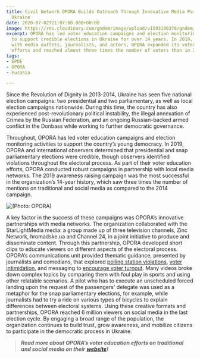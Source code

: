 ```yaml
---
title: Civil Network OPORA Builds Outreach Through Innovative Media Partnerships in
  Ukraine
date: 2020-07-02T21:07:00.000+00:00
image: https://res.cloudinary.com/gndem/image/upload/v1593100378/gndem/OPORA_1_cabzoq.png
excerpt: OPORA has led voter education campaigns and election monitoring activities
  to support credible elections in Ukraine for over 14 years. In 2019, through partnerships
  with media outlets, journalists, and actors, OPORA expanded its voter education
  efforts and reached almost three times the number of voters than in 2014.
tags:
- EPDE
- OPORA
- Eurasia

---
```

Since the Revolution of Dignity in 2013-2014, Ukraine has seen five national election campaigns: two presidential and two parliamentary, as well as local election campaigns nationwide. During this time, the country has also experienced post-revolutionary political instability, the illegal annexation of Crimea by the Russian Federation, and an ongoing Russian-backed armed conflict in the Donbass while working to further democratic governance.

Throughout, OPORA has led voter education campaigns and election monitoring activities to support the country’s young democracy. In 2019, OPORA and international observers determined that presidential and snap parliamentary elections were credible, though observers identified violations throughout the electoral process. As part of their voter education efforts, OPORA conducted robust campaigns in partnership with local media networks. The 2019 awareness raising campaign was the most successful in the organization’s 14-year history, which saw three times the number of mentions on traditional and social media as compared to the 2014 campaign.

![(Photo: OPORA)](https://res.cloudinary.com/gndem/image/upload/v1593100553/gndem/OPORA_2_y1xmnw.png "OPORA employed comedy and storytelling techniques for critical voter education")

A key factor in the success of these campaigns was OPORA’s innovative partnerships with media networks. The organization collaborated with the StarLightMedia media: a group made up of three television channels, Zinc Network, hromadske.ua and Channel 24, in a joint initiative to produce and disseminate content. Through this partnership, OPORA developed short clips to educate viewers on different aspects of the electoral process. OPORA’s communications unit provided thematic guidance, presented by journalists and comedians, that explored [polling station violations](https://www.facebook.com/watch/?t=4&v=774711412934834 "Polling Station Violations Video"), [voter intimidation](https://www.facebook.com/watch/?t=31&v=563391657563545 "Voter intimidation video"), and messaging to [encourage voter turnout](https://www.facebook.com/watch/?t=13&v=714401779304813 "Voter turnout video"). Many videos broke down complex topics by comparing them with foul play in sports and using other relatable scenarios. A pilot who has to execute an unscheduled forced landing upon the request of the passengers' delegate was used as a metaphor for the snap parliamentary elections, for example, while journalists had to try a ride on various types of bicycles to explain differences between electoral systems. Using these creative formats and partnerships, OPORA reached 6 million viewers on social media in the last election cycle. By engaging a broad range of the population, the organization continues to build trust, grow awareness, and mobilize citizens to participate in the democratic process in Ukraine.

> **_Read more about OPORA’s voter education efforts on traditional and social media on their_** [**_website_**](https://www.oporaua.org/en/news/vybory/efektyvna-prosvita/ "website")**_!_**